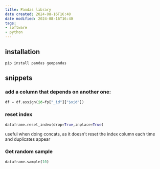 ```yaml
---
title: Pandas library
date created: 2024-08-16T16:40  
date modified: 2024-08-16T16:40 
tags:
- software
- python
---
```


## installation

```pip install pandas geopandas```

## snippets

### add a column that depends on another one:

```python
df = df.assign(id=fp["_id"]["$oid"])

```

### reset index

```python
dataframe.reset_index(drop=True,inplace=True)
```

useful when doing concats, as it doesn't reset the index column each time and duplicates appear

### Get random sample

```python
dataframe.sample(10)
```
